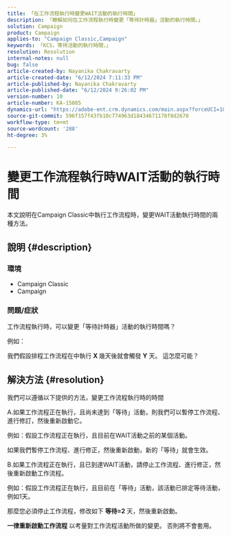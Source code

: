 ```yaml
---
title: 「在工作流程執行時變更WAIT活動的執行時間」
description: 「瞭解如何在工作流程執行時變更「等待計時器」活動的執行時間。」
solution: Campaign
product: Campaign
applies-to: "Campaign Classic,Campaign"
keywords: 「KCS，等待活動的執行時間，」
resolution: Resolution
internal-notes: null
bug: false
article-created-by: Nayanika Chakravarty
article-created-date: "6/12/2024 7:11:33 PM"
article-published-by: Nayanika Chakravarty
article-published-date: "6/12/2024 9:26:02 PM"
version-number: 10
article-number: KA-15085
dynamics-url: "https://adobe-ent.crm.dynamics.com/main.aspx?forceUCI=1&pagetype=entityrecord&etn=knowledgearticle&id=86399c92-ef28-ef11-840a-000d3a3764e0"
source-git-commit: 596f157f43fb10c774963d18434671178f8d2670
workflow-type: tm+mt
source-wordcount: '288'
ht-degree: 3%

---
```


# 變更工作流程執行時WAIT活動的執行時間


本文說明在Campaign Classic中執行工作流程時，變更WAIT活動執行時間的兩種方法。

## 說明 {#description}


### <b>環境</b>

- Campaign Classic
- Campaign


### <b>問題/症狀</b>

工作流程執行時，可以變更「等待計時器」活動的執行時間嗎？

例如：

我們假設排程工作流程在中執行 <b>X </b>幾天後就會觸發 <b>Y</b> 天。 這怎麼可能？




## 解決方法 {#resolution}


我們可以遵循以下提供的方法，變更工作流程執行時的時間

A.如果工作流程正在執行，且尚未達到「等待」活動，則我們可以暫停工作流程、進行修訂，然後重新啟動它。

例如：假設工作流程正在執行，且目前在WAIT活動之前的某個活動。

如果我們暫停工作流程、進行修正，然後重新啟動，新的「等待」就會生效。

B.如果工作流程正在執行，且已到達WAIT活動，請停止工作流程、進行修正，然後重新啟動工作流程。

例如：假設工作流程正在執行，且目前在「等待」活動，該活動已排定等待活動，例如1天。

那麼您必須停止工作流程，修改如下 <b>等待=2</b> 天，然後重新啟動。

<b>一律重新啟動工作流程</b> 以考量對工作流程活動所做的變更。 否則將不會套用。
